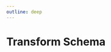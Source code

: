 ```yaml
---
outline: deep
---
```


<script setup lang="ts">
import TabZod from './TabZod.vue'
</script>

# Transform Schema

<TabZod></TabZod>
